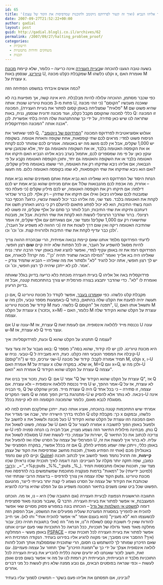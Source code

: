 ```yaml
---
id: 65
title: 'הוכחת בעיית העצירה &#8211; המכונה הזדונית נגד אליהו הנביא (ואיך זה קשור לפרדוקס ניוקומב ולתוכנות שמדפיסות את הקוד של עצמן)'
date: 2007-09-27T21:52:22+00:00
author: gadial
layout: post
guid: http://gadial.blogli.co.il/archives/62
permalink: /2007/09/27/halting_problem_proof/
categories:
  - חישוביות
  - משחקים וחידות מתמטיות
  - תכנות
---
```

בשעה טובה הגענו להוכחה ש[בעיית העצירה](http://he.wikipedia.org/wiki/%D7%91%D7%A2%D7%99%D7%99%D7%AA_%D7%94%D7%A2%D7%A6%D7%99%D7%A8%D7%94) אינה כריעה &#8211; כלומר, שלא קיימת [מכונת טיורינג](http://he.wikipedia.org/wiki/%D7%9E%D7%9B%D7%95%D7%A0%D7%AA_%D7%98%D7%99%D7%95%D7%A8%D7%99%D7%A0%D7%92), שנסמן באות U, שמקבלת כקלט מכונה M וקלט כלשהו x, ואומרת האם M עוצרת על x.

כמה אנשים איבדתי במשפט הפתיחה הזה?

כפי שכבר מסתמן, ההוכחה עלולה להיות מבלבלת. היא אינה קשה, אך מופיעות בה לא פחות מ-3 מכונות טיורינג שונות: אותה U, שאכנה מעכשיו "הקוסם" (כי זוהי מכונה "פלאית" שמצליחה באופן קסום לפתור את בעיית העצירה), המכונה M שהיא פשוט שם כללי למכונה שהקוסם מקבל כקלט, ועוד מכונה זדונית שנסמן, נניח, באות Q: זו המכונה שתראה לנו שיש כאן סתירה, על ידי כך שההתנהגות שלה תהיה בלתי אפשרית. לכן אכנה אותה "המכונה הפרדוקסלית".

לפני שאתאר את Q, אגלוש אסוציאטיבית לפרדוקס המכונה "[הפרדוקס של ניוקומב](http://he.wikipedia.org/wiki/%D7%94%D7%A4%D7%A8%D7%93%D7%95%D7%A7%D7%A1_%D7%A9%D7%9C_%D7%A0%D7%99%D7%95%D7%A7%D7%95%D7%9E%D7%91)". הניסוח פשוט למדי: מראים לכם שתי קופסאות, אחת שקופה והאחת אטומה. בשקופה יש 1,000 שקלים, אבל אין לכם מושג מה יש באטומה. אומרים לכם שמותר לכם לקחת או את הקופסה האטומה בלבד, או את השקופה והאטומה גם יחד, אלא שכמובן שיש עוקץ כאן: על פי מה שמספרים לכם, אתמול בערב ניבא אליהו הנביא האם תיקחו את האטומה בלבד או את השקופה והאטומה גם יחד, ותוכן הקופסה האטומה נקבע על פי הנבואה; אם אליהו ניבא שתיקחו רק את האטומה, הרי ששמו באטומה מיליון שקלים, ואם הוא ניבא שתיקחו את שתי הקופסאות, לא שמו בקופסה האטומה כלום. מה תעשו?

הנחת היסוד של הפרדוקס היא שאליהו הוא נביא אמת ואתם מאמינים שהוא נביא אמת &#8211; אחרת, מה אכפת לכם מהנבואות שלו? אם אתם מניחים שהוא נביא אמת יש לכם דילמה: אם תיקחו רק את הקופסה האטומה, יש לכם מיליון שקלים (כי פעלת כפי שמובטח לכם שאליהו ניבא) ואילו אם תיקחו את שתיהן &#8211; רק אלף. לכן ברור שכדאי לקחת את האטומה בלבד. מצד שני, מה אליהו כבר יכול לעשות עכשיו, כרגע? הכסף כבר הונח בשתי התיבות, הוא לא יכול לפתע פתאום להיעלם רק כי ברגע האחרון תשנו את דעתכם ותיקחו את שתי התיבות; חבל לוותר כך סתם על אלף שקלים, זה פשוט לא רציונלי. ברור שהדבר הרציונלי לעשות הוא לקחת את שתי התיבות. אבל אז, מובטח שתישארו רק עם 1,000 שקלים! ומצד שני, אם נשארתם עם אלף שקלים, זה אומר שהתיבה האטומה ריקה ואין שום דרך לשנות את זה (כי ההווה לא משפיע על העבר), ולכן כבר עדיף לקחת את שתי התיבות ולהרוויח קצת. וכו' וכו' וכו'.

לדעתי הפרדוקס מלמד אותנו שאם קיימת נבואה אמיתית, הרי שבהכרח ההווה צריך להיות מסוגל להשפיע על העבר, או לכל הפחות שלא יהיה קיים **שום** רצון חופשי. הפרדוקס רומז את זה באופן עקיף למדי, ואפשר להציג זאת באופן ישיר הרבה יותר: נניח שאליהו היה בא אלייך ואומר "המילה הבאה שתגיד תהיה 'כן'". מה יקרה? לכאורה, אם יש לך רצון חופשי, אתה יכול להגיד "לא" ולסתור את מה שאליהו &#8211; הנביא שתמיד צודק &#8211; אמר. לכן לא ייתכן שיהיה לך רצון חופשי, וכו' וכו'.

בעיית העצירה מוכחת כלא כריעה בדיוק בגלל שאותה Q פרדוקסלית באה אל אליהו ואומרת לו "לא". כדי שהדבר יתבצע בצורה פורמלית יש צורך בהתחכמות קטנה, אבל זה בדיוק הרעיון.

אם כן, Q מקבלת קלט כלשהו. כפי ש[אמרנו בעבר](http://www.gadial.net/?p=63), אפשר לקודד כל מכונת טיורינג באמצעות מספר טבעי, ולכן מה ש-Q תעשה יהיה לפענח את הקלט שלה בהתאם, בתור קידוד של מכונת טיורינג M כלשהי. כעת Q תפנה אל "הקוסם", U, ותשאל אותו האם M עוצרת על הקלט x (וכזכור, x=M) &#8211; כלומר, האם M עוצרת על הקלט שהוא הקידוד שלה עצמה.

אם U עונה ש-M עוצרת, אז Q נכנסת מייד ללולאה אינסופית. אם לעומת זאת U עונה ש-M לא עוצרת, אז Q עוצר מייד.

וכעת, לפרדוקסליות: איך Q תתנהג על הקלט שהוא Q עצמה?

בואו נעבור על זה צעד צעד: Q היא מכונת טיורינג. לכן יש לה קידוד, שהוא בסה"כ מספר טבעי. נניח ש-Q קיבלה את המספר הטבעי הזה כקלט. כעת, היא מעבירה ל-U (ה"קוסם") שני ערכים, כפי ש-U תמיד אמורה לקבל: קידוד של מכונה M, וקלט x, ו-U אומרת האם M עוצרת על x או שלא. במקרה שלנו, M=Q וגם x=Q, ולכן מה ש-U אומרת הוא "האם Q עוצרת על הקלט שהוא הקידוד Q עצמה".

כעת, נזכור איך בנינו את Q: אם U אמר "Q עוצרת על הקלט שהוא הקידוד של Q", אז Q מייד נכנסת ללולאה אינסופית &#8211; ולא עוצרת. אם U אמר ההפך, ש-Q לא עוצרת, אז על פי הבניה, Q עוצרת מייד. מכיוון שהקלט של Q היה Q עצמה, זו סתירה &#8211; כי בכל אחד משני המקרים Q מתנהגת בדיוק הפוך ממה ש-U ניבאה. לא נותר אלא להסיק ש-U אינה מסוגלת לנבא מאום, כלומר שהמכונה הקסומה הזו לא קיימת בכלל.

אמרתי שיש התחכמות קטנה בהוכחה, ואציג אותה כעת. ייתכן שחלקכם תוהים למה לא הלכתי בדרך הישירה יותר, שבה אני מגדיר את Q כך: מקבלת קלט x כלשהו, ובמקום לחשוב על x כעל מכונה ולשאול את U האם המכונה הזו עוצרת על הקלט שהוא הקידוד של עצמה, פשוט לשאול את U האם Q אמורה לעצור על x ולפעול באופן הפוך לתשובה ש-U נותן. מבחינה מילולית התיאור הזה נשמע מצויין, אבל חבויה בו הנחה סמויה לפיו Q מסוגלת לשאול את U ישירות על עצמה; כדי לעשות זאת, Q צריכה לכתוב את כל התיאור הפורמלי של עצמה על הסרט שלה ואז להפעיל את U עליה. לא ברור איך לעשות את זה, אם זה בכלל אפשרי, במקרה הספציפי של Q. באופן כללי, וייתכן שזה ישמע מפתיע לחלק מכם (אותי זה הפתיע מאוד), תוכנות מחשב שמדפיסות את הקוד של עצמן (באנגלית קיים להן שם נחמד: [Quine](http://en.wikipedia.org/wiki/Quine_%28computing%29)) **קיימות**, וזה תרגיל נחמד מאוד לחשוב איך לכתוב תוכנה שכזו (כמובן, שפה חזקה יותר מקלה על העניינים: הנה דוגמה לאיך תוכנית שכזו נראית ב[רובי](http://he.wikipedia.org/wiki/%D7%A8%D7%95%D7%91%D7%99): \_="\_=%p;puts \_%%\_";puts \_%\_). מצד שני, תוכנות שכאלו מתבססות תמיד (למיטב ידיעתי) על "רמאות" בדמות פונקציה מחוכמת שמשתמשים בה להדפסה ואת הקוד שלה עצמה אין צורך להדפיס &#8211; בדוגמת הרובי שנתתי זוהי puts. מכונת טיורינג שכותבת את הקידוד של עצמה על הסרט נשמע לי קצת יותר בעייתי לייצר, מהטעם הפשוט שכל ביט שאנו משנים בתיאור המכונה משפיע גם על הפלט שהיא צריכה להוציא.

התגובה הראשונית הנפוצה לבעיית העצירה (וגם התגובה שלי) היא &#8211; נו, אז מה. הוכחנו שעבור מכונה מאוד ספציפית, Q המעצבנת, אי אפשר לפתור את בעיית העצירה. הדבר דומה ל[משפט אי השלמות של גדל](http://he.wikipedia.org/wiki/%D7%9E%D7%A9%D7%A4%D7%98_%D7%90%D7%99_%D7%94%D7%A9%D7%9C%D7%9E%D7%95%D7%AA_%D7%A9%D7%9C_%D7%92%D7%93%D7%9C) &#8211; הוכחתו בונה במפורש פסוק מסויים שאי אפשר להוכיח או להפריך במסגרת המערכת שעליה מפעילים את המשפט, אבל הפסוק הזה לכשעצמו הוא "לא מעניין" (הוא בעצם אומר "אי אפשר להוכיח אותי" ותו לא). אני חייב להודות שאין לי תשובת קסם לשאלת ה"נו, אז מה" הזו (אולי בתגובות תהיה כזו); עבור מחלקה מאוד מאוד גדולה של תוכניות, ככל הנראה כל התוכניות שאי פעם יעניינו אותנו באופן מעשי &#8211; המחלקה [PSPACE](http://he.wikipedia.org/wiki/PSPACE) &#8211; אפשר לפתור את בעיית העצירה לכל תוכנית שכזו (איך? ההסבר אינו מסובך; אני מקווה להגיע אליו בפירוט בעתיד. הנקודה המרכזית היא שאם הזיכרון שמותר לך להשתמש בו חסום, הרי שתוכנית שמסמלצת אותך תוכל לזהות לולאה אינסופית אצלך על ידי כך ש"תמונת הזיכרון" שלך תחזור על עצמה פעמיים). עם זאת, חשוב לזכור שאנחנו לא יודעים שיטה כללית להכריע את בעיית העצירה לכל התוכניות מלבד זו הבעייתית; הבעייתית רק רומזת לנו על מה אי אפשר בשום פנים ואופן לעשות &#8211; וכפי שנראה בפוסטים הבאים, גם נובע ממנה שלא ניתן לעשות כל מני דברים אחרים.

ובינינו, אם תפסתם את אליהו פעם בשקר &#8211; תמשיכו לסמוך עליו בעתיד?
